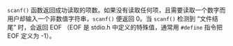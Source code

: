 `scanf()` 函数返回成功读取的项数。如果没有读取任何项，且需要读取一个数字而用户却输入一个非数值字符串，`scanf()` 便返回 0。当 `scanf()` 检测到 “文件结尾” 时，会返回 EOF （EOF 是 stdio.h 中定义的特殊值，通常用 `#define` 指令把 EOF 定义为 -1）。

